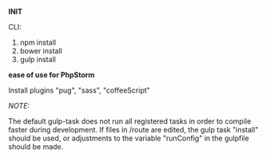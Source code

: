 **INIT**

CLI:
1.  npm install
2.  bower install
3.  gulp install

**ease of use for PhpStorm**

Install plugins "pug", "sass", "coffeeScript"

_NOTE:_

The default gulp-task does not run all registered tasks in order to compile faster during development.
If files in /route are edited, the gulp task "install" should be used, 
or adjustments to the variable "runConfig" in the gulpfile should be made.